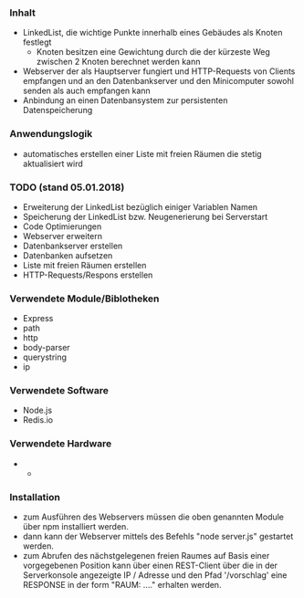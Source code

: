 ### Inhalt
* LinkedList, die wichtige Punkte innerhalb eines Gebäudes als Knoten festlegt
    - Knoten besitzen eine Gewichtung durch die der kürzeste Weg zwischen 2 Knoten berechnet werden kann
* Webserver der als Hauptserver fungiert und HTTP-Requests von Clients empfangen und an den Datenbankserver und den Minicomputer sowohl senden als auch empfangen kann
* Anbindung an einen Datenbansystem zur persistenten Datenspeicherung

### Anwendungslogik
* automatisches erstellen einer Liste mit freien Räumen die stetig aktualisiert wird

### TODO (stand 05.01.2018)
* Erweiterung der LinkedList bezüglich einiger Variablen Namen
* Speicherung der LinkedList bzw. Neugenerierung bei Serverstart
* Code Optimierungen
* Webserver erweitern
* Datenbankserver erstellen
* Datenbanken aufsetzen
* Liste mit freien Räumen erstellen
* HTTP-Requests/Respons erstellen

### Verwendete Module/Biblotheken
* Express
* path
* http
* body-parser
* querystring
* ip

### Verwendete Software
* Node.js
* Redis.io

### Verwendete Hardware
* -

### Installation
* zum Ausführen des Webservers müssen die oben genannten Module über npm installiert werden.
* dann kann der Webserver mittels des Befehls "node server.js" gestartet werden.
* zum Abrufen des nächstgelegenen freien Raumes auf Basis einer vorgegebenen Position
    kann über einen REST-Client über die in der Serverkonsole angezeigte IP / Adresse
    und den Pfad '/vorschlag' eine RESPONSE in der form "RAUM: ...." erhalten werden.
